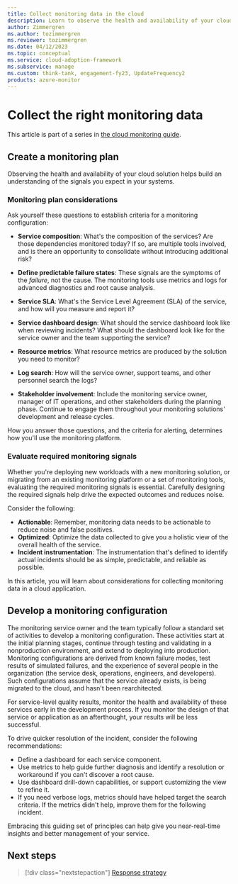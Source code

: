 ```yaml
---
title: Collect monitoring data in the cloud
description: Learn to observe the health and availability of your cloud solution to collect the right monitoring data.
author: Zimmergren
ms.author: tozimmergren
ms.reviewer: tozimmergren
ms.date: 04/12/2023
ms.topic: conceptual
ms.service: cloud-adoption-framework
ms.subservice: manage
ms.custom: think-tank, engagement-fy23, UpdateFrequency2
products: azure-monitor
---
```


# Collect the right monitoring data

This article is part of a series in [the cloud monitoring guide](./index.md).

## Create a monitoring plan

Observing the health and availability of your cloud solution helps build an understanding of the signals you expect in your systems.

### Monitoring plan considerations

Ask yourself these questions to establish criteria for a monitoring configuration:

- **Service composition**: What's the composition of the services? Are those dependencies monitored today? If so, are multiple tools involved, and is there an opportunity to consolidate without introducing additional risk?

- **Define predictable failure states**: These signals are the symptoms of the _failure_, not the cause. The monitoring tools use metrics and logs for advanced diagnostics and root cause analysis.

- **Service SLA**: What's the Service Level Agreement (SLA) of the service, and how will you measure and report it?

- **Service dashboard design**: What should the service dashboard look like when reviewing incidents? What should the dashboard look like for the service owner and the team supporting the service?

- **Resource metrics**: What resource metrics are produced by the solution you need to monitor?

- **Log search**: How will the service owner, support teams, and other personnel search the logs?

- **Stakeholder involvement**: Include the monitoring service owner, manager of IT operations, and other stakeholders during the planning phase. Continue to engage them throughout your monitoring solutions' development and release cycles.

How you answer those questions, and the criteria for alerting, determines how you'll use the monitoring platform.

### Evaluate required monitoring signals

Whether you're deploying new workloads with a new monitoring solution, or migrating from an existing monitoring platform or a set of monitoring tools, evaluating the required monitoring signals is essential. Carefully designing the required signals help drive the expected outcomes and reduces noise.

Consider the following:

- **Actionable**: Remember, monitoring data needs to be actionable to reduce noise and false positives.
- **Optimized**: Optimize the data collected to give you a holistic view of the overall health of the service.
- **Incident instrumentation**: The instrumentation that's defined to identify actual incidents should be as simple, predictable, and reliable as possible.

In this article, you will learn about considerations for collecting monitoring data in a cloud application.

## Develop a monitoring configuration

The monitoring service owner and the team typically follow a standard set of activities to develop a monitoring configuration. These activities start at the initial planning stages, continue through testing and validating in a nonproduction environment, and extend to deploying into production. Monitoring configurations are derived from known failure modes, test results of simulated failures, and the experience of several people in the organization (the service desk, operations, engineers, and developers). Such configurations assume that the service already exists, is being migrated to the cloud, and hasn't been rearchitected.

For service-level quality results, monitor the health and availability of these services early in the development process. If you monitor the design of that service or application as an afterthought, your results will be less successful.

To drive quicker resolution of the incident, consider the following recommendations:

- Define a dashboard for each service component.
- Use metrics to help guide further diagnosis and identify a resolution or workaround if you can't discover a root cause.
- Use dashboard drill-down capabilities, or support customizing the view to refine it.
- If you need verbose logs, metrics should have helped target the search criteria. If the metrics didn't help, improve them for the following incident.

Embracing this guiding set of principles can help give you near-real-time insights and better management of your service.

## Next steps

> [!div class="nextstepaction"]
> [Response strategy](./response.md)
